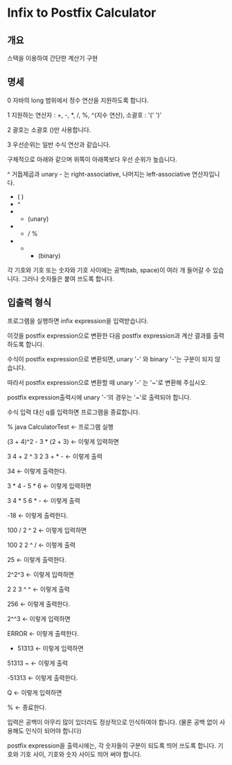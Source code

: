 # Infix to Postfix Calculator

## 개요
스택을 이용하여 간단한 계산기 구현

## 명세

0 자바의 long 범위에서 정수 연산을 지원하도록 합니다.

1 지원하는 연산자 : +, -, *, /, %, ^(지수 연산), 소괄호 : '(' ')’

2 괄호는 소괄호 ()만 사용합니다.

3 우선순위는 일반 수식 연산과 같습니다.

구체적으로 아래와 같으며 위쪽이 아래쪽보다 우선 순위가 높습니다.

^ 거듭제곱과 unary - 는 right-associative, 나머지는 left-associative 연산자입니다.

- ( )
- ^
- - (unary)
- * / %
- + - (binary)

각 기호와 기호 또는 숫자와 기호 사이에는 공백(tab, space)이 여러 개 들어갈 수 있습니다. 그러나 숫자들은 붙여 쓰도록 합니다.


## 입출력 형식

프로그램을 실행하면 infix expression을 입력받습니다.

이것을 postfix expression으로 변환한 다음 postfix expression과 계산 결과를 출력하도록 합니다.

수식이 postfix expression으로 변환되면, unary '-' 와 binary '-'는 구분이 되지 않습니다.

따라서 postfix expression으로 변환할 때 unary '-' 는 '~'로 변환해 주십시오.

postfix expression출력시에 unary '-'의 경우는 '~'로 출력되야 합니다.

수식 입력 대신 q를 입력하면 프로그램을 종료합니다.

% java CalculatorTest 					     ← 프로그램 실행

(3 + 4)^2 - 3 * (2 + 3)					   ← 이렇게 입력하면

3 4 + 2 ^ 3 2 3 + * -					              ← 이렇게 출력

34 								   ← 이렇게 출력한다.

3 * 4 - 5 * 6 							   ← 이렇게 입력하면

3 4 * 5 6 * -							       ← 이렇게 출력

-18								   ← 이렇게 출력한다.

100 / 2 ^ 2							   ← 이렇게 입력하면

100 2 2 ^ / 								← 이렇게 출력

25								   ← 이렇게 출력한다.

2^2^3								   ← 이렇게 입력하면

2 2 3 ^ ^							       ← 이렇게 출력

256							     	   ← 이렇게 출력한다.

2^^3								   ← 이렇게 입력하면

ERROR							   ← 이렇게 출력한다.

- 51313							   ← 이렇게 입력하면

51313 ~							       ← 이렇게 출력

-51313							   ← 이렇게 출력한다.

Q								   ← 이렇게 입력하면

%									  ← 종료한다.

입력은 공백이 아무리 많이 있더라도 정상적으로 인식하여야 합니다. (물론 공백 없이 사용해도 인식이 되어야 합니다)

postfix expression을 출력시에는, 각 숫자들이 구분이 되도록 띄어 쓰도록 합니다. 기호와 기호 사이, 기호와 숫자 사이도 띄어 써야 합니다.
